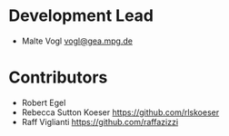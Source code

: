 # Development Lead

* Malte Vogl <vogl@gea.mpg.de>

# Contributors

* Robert Egel
* Rebecca Sutton Koeser <https://github.com/rlskoeser>
* Raff Viglianti <https://github.com/raffazizzi>
